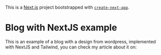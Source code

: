 This is a [Next.js](https://nextjs.org/) project bootstrapped with [`create-next-app`](https://github.com/vercel/next.js/tree/canary/packages/create-next-app).

# Blog with NextJS example

This is an example of a blog with a design from wordpress, implemented with NextJS and Tailwind, you can check my article about it on:
